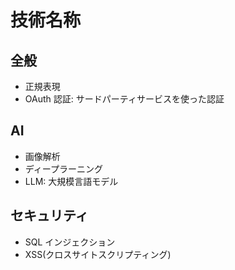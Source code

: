 # 技術名称

## 全般

- 正規表現
- OAuth 認証: サードパーティサービスを使った認証

## AI

- 画像解析
- ディープラーニング
- LLM: 大規模言語モデル

## セキュリティ

- SQL インジェクション
- XSS(クロスサイトスクリプティング)
